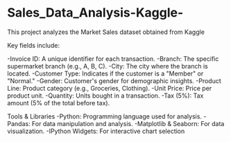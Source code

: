 # Sales_Data_Analysis-Kaggle-

This project analyzes the Market Sales dataset obtained from Kaggle

Key fields include:

-Invoice ID: A unique identifier for each transaction.
-Branch: The specific supermarket branch (e.g., A, B, C).
-City: The city where the branch is located.
-Customer Type: Indicates if the customer is a "Member" or "Normal."
-Gender: Customer's gender for demographic insights.
-Product Line: Product category (e.g., Groceries, Clothing).
-Unit Price: Price per product unit.
-Quantity: Units bought in a transaction.
-Tax (5%): Tax amount (5% of the total before tax).

Tools & Libraries
-Python: Programming language used for analysis.
-Pandas: For data manipulation and analysis.
-Matplotlib & Seaborn: For data visualization.
-IPython Widgets: For interactive chart selection
